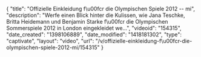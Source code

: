 {
    "title": "Offizielle Einkleidung f\u00fcr die Olympischen Spiele 2012 -- mi",
    "description": "Werfe einen Blick hinter die Kulissen, wie Jana Teschke, Britta Heidemann und Benjamin Starke f\u00fcr die Olympischen Sommerspiele 2012 in London eingekleidet we...",
    "videoid": "154315",
    "date_created": "1398106889",
    "date_modified": "1418181302",
    "type": "captivate",
    "layout": "video",
    "url": "\/v\/offizielle-einkleidung-f\u00fcr-die-olympischen-spiele-2012-mi\/154315"
}